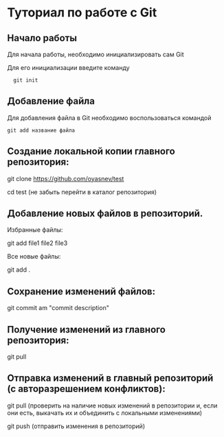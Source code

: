 # Туториал по работе с Git

## Начало работы

Для начала работы, необходимо инициализировать сам Git

Для его инициализации введите команду 

```
  git init
```

## Добавление файла

Для добавления файла в Git необходимо воспользоваться командой 

```
git add название файла
```

## Создание локальной копии главного репозитория: 

git clone https://github.com/oyasnev/test

cd test  (не забыть перейти в каталог репозитория)

## Добавление новых файлов в репозиторий. 

Избранные файлы:

git add file1 file2 file3

Все новые файлы: 

git add .

## Сохранение изменений файлов: 

git commit ­am "commit description" 

## Получение изменений из главного репозитория:
git pull

## Отправка изменений в главный репозиторий (с авторазрешением конфликтов):

git pull (проверить на наличие новых изменений в репозитории и, если                  
они есть, выкачать их и объединить с локальными изменениями)

git push  (отправить изменения в репозиторий)